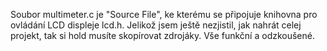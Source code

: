 Soubor multimeter.c je "Source File", ke kterému se připojuje knihovna pro ovládání LCD displeje lcd.h. Jelikož jsem ještě nezjistil, jak nahrát celej projekt, tak si hold musíte skopírovat zdrojáky. Vše funkční a odzkoušené.
